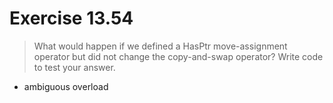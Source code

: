 # Exercise 13.54
> What would happen if we defined a HasPtr move-assignment operator but did not change the copy-and-swap operator? Write code to test your answer.
- ambiguous overload